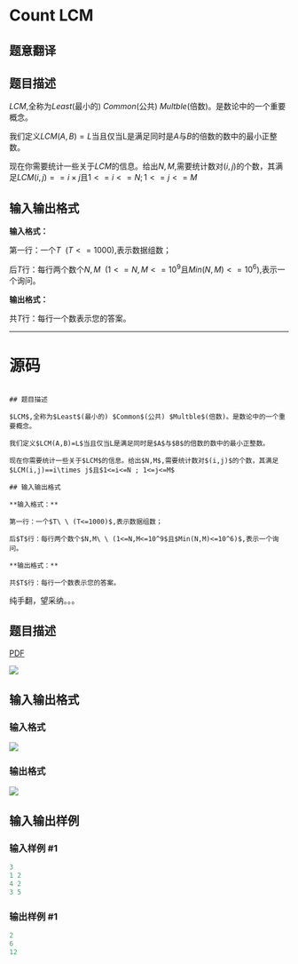 # Count LCM

## 题意翻译

## 题目描述

$LCM$,全称为$Least$(最小的) $Common$(公共) $Multble$(倍数)。是数论中的一个重要概念。

我们定义$LCM(A,B)=L$当且仅当L是满足同时是$A$与$B$的倍数的数中的最小正整数。

现在你需要统计一些关于$LCM$的信息。给出$N,M$,需要统计数对$(i,j)$的个数，其满足$LCM(i,j)==i\times j$且$1<=i<=N ; 1<=j<=M$

## 输入输出格式

**输入格式：**

第一行：一个$T\ \ (T<=1000)$,表示数据组数；

后$T$行：每行两个数个$N,M\ \ (1<=N,M<=10^9$且$Min(N,M)<=10^6)$,表示一个询问。

**输出格式：**

共$T$行：每行一个数表示您的答案。

------------

# 源码

```

## 题目描述

$LCM$,全称为$Least$(最小的) $Common$(公共) $Multble$(倍数)。是数论中的一个重要概念。

我们定义$LCM(A,B)=L$当且仅当L是满足同时是$A$与$B$的倍数的数中的最小正整数。

现在你需要统计一些关于$LCM$的信息。给出$N,M$,需要统计数对$(i,j)$的个数，其满足$LCM(i,j)==i\times j$且$1<=i<=N ; 1<=j<=M$

## 输入输出格式

**输入格式：**

第一行：一个$T\ \ (T<=1000)$,表示数据组数；

后$T$行：每行两个数个$N,M\ \ (1<=N,M<=10^9$且$Min(N,M)<=10^6)$,表示一个询问。

**输出格式：**

共$T$行：每行一个数表示您的答案。

```

纯手翻，望采纳。。。

## 题目描述

[problemUrl]: https://uva.onlinejudge.org/index.php?option=com_onlinejudge&Itemid=8&category=861&page=show_problem&problem=4753

[PDF](https://uva.onlinejudge.org/external/128/p12888.pdf)

![](https://cdn.luogu.com.cn/upload/vjudge_pic/UVA12888/9aa8a9dafa79afb1168e2a1300cd03e75a744db1.png)

## 输入输出格式

### 输入格式

![](https://cdn.luogu.com.cn/upload/vjudge_pic/UVA12888/9c5353875f5132795e617db697dbb56aeab8673f.png)

### 输出格式

![](https://cdn.luogu.com.cn/upload/vjudge_pic/UVA12888/2912c97ca96a662672ecb2cc854872b18c4dc756.png)

## 输入输出样例

### 输入样例 #1

```cpp
3
1 2
4 2
3 5
```


### 输出样例 #1

```cpp
2
6
12
```


